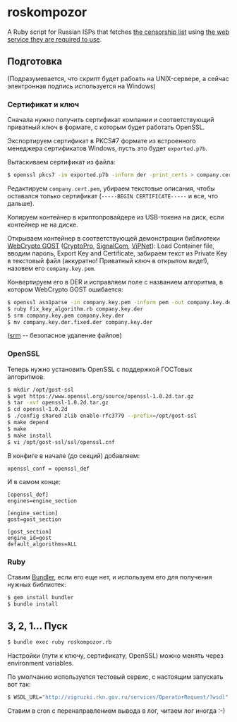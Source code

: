 # roskompozor

A Ruby script for Russian ISPs that fetches [the censorship list](https://github.com/zapret-info/z-i) using [the web service they are required to use](http://vigruzki.rkn.gov.ru/docs/description_for_operators_actual.pdf).

## Подготовка

(Подразумевается, что скрипт будет рабоать на UNIX-сервере, а сейчас электронная подпись используется на Windows)

### Сертификат и ключ

Сначала нужно получить сертификат компании и соответствующий приватный ключ в формате, с которым будет работать OpenSSL.

Экспортируем сертификат в PKCS#7 формате из встроенного менеджера сертификатов Windows, пусть это будет `exported.p7b`.

Вытаскиваем сертификат из файла:

```bash
$ openssl pkcs7 -in exported.p7b -inform der -print_certs > company.cert.pem
```

Редактируем `company.cert.pem`, убираем текстовые описания, чтобы оставался только сертификат (`-----BEGIN CERTIFICATE-----` и все, что дальше).

Копируем контейнер в криптопровайдере из USB-токена на диск, если контейнер не на диске.

Открываем контейнер в соответствующей демонстрации библиотеки [WebCrypto GOST](https://rudonick.github.io/crypto/) ([CryptoPro](https://rudonick.github.io/crypto/demo-cp-keys.html), [SignalCom](https://rudonick.github.io/crypto/demo-sc-keys.html), [ViPNet](https://rudonick.github.io/crypto/demo-vn-keys.html)):
Load Container file, вводим пароль, Export Key and Certificate, забираем текст из Private Key в текстовый файл (аккуратно! Приватный ключ в открытом виде!), назовем его `company.key.pem`.

Конвертируем его в DER и исправляем поле с названием алгоритма, в котором WebCrypto GOST ошибается:

```bash
$ openssl asn1parse -in company.key.pem -inform pem -out company.key.der
$ ruby fix_key_algorithm.rb company.key.der
$ srm company.key.pem company.key.der
$ mv company.key.der.fixed.der company.key.der
```

([srm](https://en.wikipedia.org/wiki/Srm_%28Unix%29) -- безопасное удаление файлов)

### OpenSSL

Теперь нужно установить OpenSSL с поддержкой ГОСТовых алгоритмов.

```bash
$ mkdir /opt/gost-ssl
$ wget https://www.openssl.org/source/openssl-1.0.2d.tar.gz
$ tar -xvf openssl-1.0.2d.tar.gz
$ cd openssl-1.0.2d
$ ./config shared zlib enable-rfc3779 --prefix=/opt/gost-ssl
$ make depend
$ make
$ make install
$ vi /opt/gost-ssl/ssl/openssl.cnf
```

В конфиге в начале (до секций) добавляем:

```
openssl_conf = openssl_def
```

И в самом конце:

```
[openssl_def]
engines=engine_section

[engine_section]
gost=gost_section

[gost_section]
engine_id=gost
default_algorithms=ALL
```

### Ruby

Ставим [Bundler](http://bundler.io), если его еще нет, и используем его для получения нужных библиотек:

```bash
$ gem install bundler
$ bundle install
```

## 3, 2, 1... Пуск

```bash
$ bundle exec ruby roskompozor.rb
```

Настройки (пути к ключу, сертификату, OpenSSL) можно менять через environment variables.

По умолчанию используется тестовый сервис, с настоящим запускать вот так:

```bash
$ WSDL_URL="http://vigruzki.rkn.gov.ru/services/OperatorRequest/?wsdl" bundle exec ruby roskompozor.rb
```

Ставим в cron с перенаправлением вывода в лог, читаем лог иногда :-)
